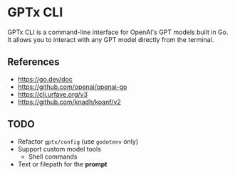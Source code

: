 # GPTx CLI

GPTx CLI is a command-line interface for OpenAI's GPT models built in Go.
It allows you to interact with any GPT model directly from the terminal.

## References

- https://go.dev/doc
- https://github.com/openai/openai-go
- https://cli.urfave.org/v3
- https://github.com/knadh/koanf/v2

## TODO

- Refactor `gptx/config` (use `godotenv` only)
- Support custom model tools
    - Shell commands
- Text or filepath for the **prompt**
